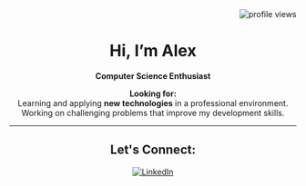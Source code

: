 <div align="right">
        <img src="https://komarev.com/ghpvc/?username=terentii&style=flat-square&color=red" alt="profile views"/>
</div>
<div align="center">

# Hi, I’m Alex

**Computer Science Enthusiast**

**Looking for:**
<br>Learning and applying **new technologies** in a professional environment.
<br>Working on challenging problems that improve my development skills.

---

## Let's Connect:
[![LinkedIn](https://img.shields.io/badge/LinkedIn-%230077B5.svg?style=flat&logo=linkedin&logoColor=white)](https://www.linkedin.com/in/terentii/)
